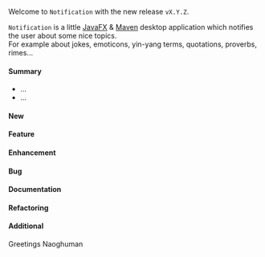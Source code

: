 Welcome to `Notification` with the new release `vX.Y.Z`.

`Notification` is a little [JavaFX] &amp; [Maven] desktop application which 
notifies the user about some nice topics.  
For example about jokes, emoticons, yin-yang terms, quotations, proverbs, 
rimes...



#### Summary
* ...
* ...



#### New



#### Feature



#### Enhancement



#### Bug



#### Documentation




#### Refactoring



#### Additional



Greetings
Naoghuman



[//]: # (Images)



[//]: # (Links)
[JavaFX]:http://docs.oracle.com/javase/8/javase-clienttechnologies.htm
[Maven]:http://maven.apache.org/



[//]: # (Issues which will be integrated in this release)
